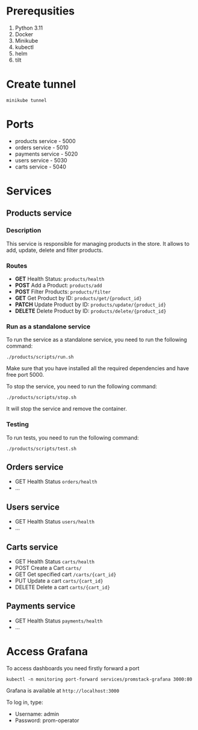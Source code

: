 # Prerequsities
1. Python 3.11
2. Docker
3. Minikube
4. kubectl
5. helm
6. tilt

# Create tunnel
```
minikube tunnel
```

# Ports

- products service - 5000
- orders service - 5010
- payments service - 5020
- users service - 5030
- carts service - 5040

# Services

## Products service
### Description
This service is responsible for managing products in the store. It allows to add, update, delete and filter products.

### Routes
- **GET** Health Status: `products/health`
- **POST** Add a Product: `products/add`
- **POST** Filter Products: `products/filter`
- **GET** Get Product by ID: `products/get/{product_id}`
- **PATCH** Update Product by ID: `products/update/{product_id}`
- **DELETE** Delete Product by ID: `products/delete/{product_id}`

### Run as a standalone service
To run the service as a standalone service, you need to run the following command:
```
./products/scripts/run.sh
```
Make sure that you have installed all the required dependencies and have free port 5000.

To stop the service, you need to run the following command:
```
./products/scripts/stop.sh
```
It will stop the service and remove the container.

### Testing
To run tests, you need to run the following command:
```
./products/scripts/test.sh
```


## Orders service
- GET Health Status `orders/health`
- ...

## Users service
- GET Health Status `users/health`
- ...

## Carts service
- GET Health Status `carts/health`
- POST Create a Cart `carts/`
- GET Get specified cart `/carts/{cart_id}`
- PUT Update a cart `carts/{cart_id}`
- DELETE Delete a cart `carts/{cart_id}`

## Payments service
- GET Health Status `payments/health`
- ...

# Access Grafana

To access dashboards you need firstly forward a port
```
kubectl -n monitoring port-forward services/promstack-grafana 3000:80
```

Grafana is available at `http://localhost:3000`

To log in, type:
- Username: admin 
- Password: prom-operator
